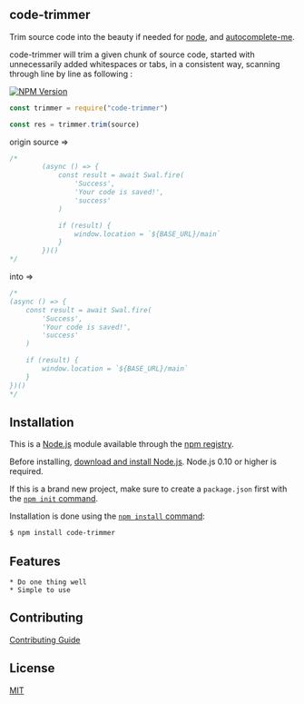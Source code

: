 ## code-trimmer

Trim source code into the beauty if needed for [node](http://nodejs.org), and [autocomplete-me](http://autocomplete-me.com).

code-trimmer will trim a given chunk of source code, started with unnecessarily added whitespaces or tabs, in a consistent way, scanning through line by line as following : 

[![NPM Version][npm-image]][npm-url]

```js
const trimmer = require("code-trimmer")

const res = trimmer.trim(source)
```

origin source =>

```js
/*
        (async () => {
            const result = await Swal.fire(
                'Success',
                'Your code is saved!',
                'success'
            )

            if (result) {
                window.location = `${BASE_URL}/main`
            }
        })()
*/
```

into =>

```js
/* 
(async () => {
    const result = await Swal.fire(
        'Success',
        'Your code is saved!',
        'success'
    )

    if (result) {
        window.location = `${BASE_URL}/main`
    }
})()
*/
```

## Installation

This is a [Node.js](https://nodejs.org/en/) module available through the
[npm registry](https://www.npmjs.com/).

Before installing, [download and install Node.js](https://nodejs.org/en/download/).
Node.js 0.10 or higher is required.

If this is a brand new project, make sure to create a `package.json` first with
the [`npm init` command](https://docs.npmjs.com/creating-a-package-json-file).

Installation is done using the
[`npm install` command](https://docs.npmjs.com/getting-started/installing-npm-packages-locally):

```bash
$ npm install code-trimmer
```

## Features

	* Do one thing well
	* Simple to use

## Contributing

[Contributing Guide](Contributing.md)

## License

  [MIT](LICENSE)

[npm-image]: https://img.shields.io/npm/v/express.svg
[npm-url]: https://npmjs.org/package/express